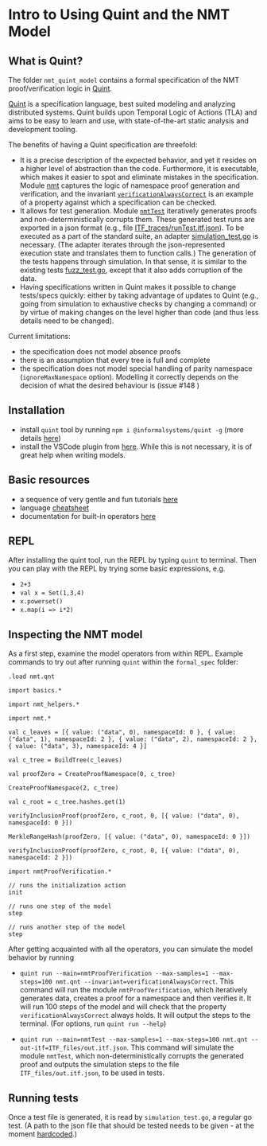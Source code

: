 # Intro to Using Quint and the NMT Model

## What is Quint?

The folder `nmt_quint_model` contains a formal specification of the NMT
proof/verification logic in [Quint](https://github.com/informalsystems/quint).

[Quint](https://github.com/informalsystems/quint) is a specification language,
best suited modeling and analyzing distributed systems.
Quint builds upon Temporal Logic of Actions (TLA) and aims to be easy to
learn and use, with state-of-the-art static analysis and development tooling.

The benefits of having a Quint specification are threefold:

- It is a precise description of the expected behavior,
and yet it resides on a higher level of abstraction than the code.
Furthermore, it is executable, which makes it easier to spot and
eliminate mistakes in the specification.
Module [nmt](https://github.com/ivan-gavran/nmt/blob/c3cc6b7acba34c97a1a4d5e8fa4be1d355535c1e/formal_spec/nmt.qnt#L253)
captures the logic of namespace proof generation and verification,
and the invariant
[`verificationAlwaysCorrect`](https://github.com/ivan-gavran/nmt/blob/c3cc6b7acba34c97a1a4d5e8fa4be1d355535c1e/formal_spec/nmt.qnt#L592)
is an example of a property against which a specification can be checked.
- It allows for test generation.
Module [`nmtTest`](https://github.com/ivan-gavran/nmt/blob/c3cc6b7acba34c97a1a4d5e8fa4be1d355535c1e/formal_spec/nmt.qnt#LL597C17-L597C17)
iteratively generates proofs and non-deterministically corrupts them.
These generated test runs are exported in a json format
(e.g., file [ITF_traces/runTest.itf.json](https://github.com/ivan-gavran/nmt/blob/ivan/quint_spec/formal_spec/ITF_files/runTest.itf.json)).
To be executed as a part of the standard suite, an adapter
[simulation_test.go](https://github.com/ivan-gavran/nmt/blob/ivan/quint_spec/simulation_test.go)
is necessary.
(The adapter iterates through the json-represented execution state and
translates them to function calls.)
The generation of the tests happens through simulation.
In that sense, it is similar to the existing tests
[fuzz_test.go](https://github.com/celestiaorg/nmt/blob/master/fuzz_test.go),
except that it also adds corruption of the data.
- Having specifications written in Quint makes it possible to change
tests/specs quickly:
either by taking advantage of updates to Quint
(e.g., going from simulation to exhaustive checks by changing a command)
or by virtue of making changes on the level higher than code
(and thus less details need to be changed).

Current limitations:

- the specification does not model absence proofs
- there is an assumption that every tree is full and complete
- the specification does not model special handling of parity namespace
(`ignoreMaxNamespace` option).
Modelling it correctly depends on the decision of what the desired
behaviour is (issue #148 )

## Installation

- install `quint` tool by running `npm i @informalsystems/quint -g`
(more details [here](https://github.com/informalsystems/quint/blob/main/quint/README.md))
- install the VSCode plugin from
[here](https://marketplace.visualstudio.com/items?itemName=informal.quint-vscode).
While this is not necessary, it is of great help when writing models.

## Basic resources

- a sequence of very gentle and fun tutorials
[here](https://github.com/informalsystems/quint/blob/main/tutorials/README.md)
- language [cheatsheet](https://github.com/informalsystems/quint/blob/main/doc/quint-cheatsheet.pdf)
- documentation for built-in operators
[here](https://github.com/informalsystems/quint/blob/main/doc/builtin.md)

## REPL

After installing the quint tool, run the REPL by typing `quint` to terminal.
Then you can play with the REPL by trying some basic expressions, e.g.

- `2+3`
- `val x = Set(1,3,4)`
- `x.powerset()`
- `x.map(i => i*2)`

## Inspecting the NMT model

As a first step, examine the model operators from within REPL.
Example commands to try out after running `quint` within the `formal_spec` folder:

```bluespec
.load nmt.qnt

import basics.*

import nmt_helpers.*

import nmt.*

val c_leaves = [{ value: ("data", 0), namespaceId: 0 }, { value: ("data", 1), namespaceId: 2 }, { value: ("data", 2), namespaceId: 2 }, { value: ("data", 3), namespaceId: 4 }]

val c_tree = BuildTree(c_leaves)

val proofZero = CreateProofNamespace(0, c_tree)

CreateProofNamespace(2, c_tree)

val c_root = c_tree.hashes.get(1)

verifyInclusionProof(proofZero, c_root, 0, [{ value: ("data", 0), namespaceId: 0 }])

MerkleRangeHash(proofZero, [{ value: ("data", 0), namespaceId: 0 }])

verifyInclusionProof(proofZero, c_root, 0, [{ value: ("data", 0), namespaceId: 2 }])

import nmtProofVerification.*

// runs the initialization action
init 

// runs one step of the model
step 

// runs another step of the model
step 
```

After getting acquainted with all the operators,
you can simulate the model behavior by running

- `quint run --main=nmtProofVerification --max-samples=1 --max-steps=100 nmt.qnt --invariant=verificationAlwaysCorrect`.
This command will run the module `nmtProofVerification`,
which iteratively generates data,
creates a proof for a namespace and then verifies it.
It will run 100 steps of the model and will check
that the property `verificationAlwaysCorrect` always holds.
It will output the steps to the terminal.
(For options, run `quint run --help`)

- `quint run --main=nmtTest --max-samples=1 --max-steps=100 nmt.qnt --out-itf=ITF_files/out.itf.json`.
This command will simulate the module `nmtTest`,
which non-deterministically corrupts the generated proof
and outputs the simulation steps to the file `ITF_files/out.itf.json`,
to be used in tests.

## Running tests

Once a test file is generated, it is read by `simulation_test.go`,
a regular go test.
(A path to the json file that should be tested needs to be given -
at the moment
[hardcoded](https://github.com/ivan-gavran/nmt/blob/c3cc6b7acba34c97a1a4d5e8fa4be1d355535c1e/simulation_test.go#L85).)

